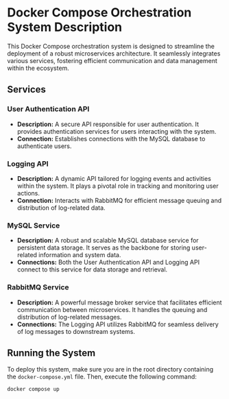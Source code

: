 # Docker Compose Orchestration System Description

This Docker Compose orchestration system is designed to streamline the deployment of a robust microservices architecture. It seamlessly integrates various services, fostering efficient communication and data management within the ecosystem.

## Services

### User Authentication API

- **Description:** A secure API responsible for user authentication. It provides authentication services for users interacting with the system.
- **Connection:** Establishes connections with the MySQL database to authenticate users.

### Logging API

- **Description:** A dynamic API tailored for logging events and activities within the system. It plays a pivotal role in tracking and monitoring user actions.
- **Connection:** Interacts with RabbitMQ for efficient message queuing and distribution of log-related data.

### MySQL Service

- **Description:** A robust and scalable MySQL database service for persistent data storage. It serves as the backbone for storing user-related information and system data.
- **Connections:** Both the User Authentication API and Logging API connect to this service for data storage and retrieval.

### RabbitMQ Service

- **Description:** A powerful message broker service that facilitates efficient communication between microservices. It handles the queuing and distribution of log-related messages.
- **Connections:** The Logging API utilizes RabbitMQ for seamless delivery of log messages to downstream systems.

## Running the System

To deploy this system, make sure you are in the root directory containing the `docker-compose.yml` file. Then, execute the following command:

```bash
docker compose up
```

